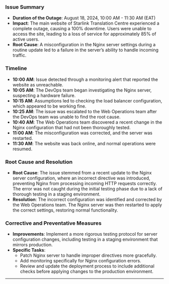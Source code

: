 ### Issue Summary
- **Duration of the Outage**: August 18, 2024, 10:00 AM - 11:30 AM (EAT)
- **Impact**: The main website of Starlink Translation Centre experienced a complete outage, causing a 100% downtime. Users were unable to access the site, leading to a loss of service for approximately 85% of active users.
- **Root Cause**: A misconfiguration in the Nginx server settings during a routine update led to a failure in the server’s ability to handle incoming traffic.

### Timeline
- **10:00 AM**: Issue detected through a monitoring alert that reported the website as unreachable.
- **10:05 AM**: The DevOps team began investigating the Nginx server, suspecting a hardware failure.
- **10:15 AM**: Assumptions led to checking the load balancer configuration, which appeared to be working fine.
- **10:25 AM**: The issue was escalated to the Web Operations team after the DevOps team was unable to find the root cause.
- **10:40 AM**: The Web Operations team discovered a recent change in the Nginx configuration that had not been thoroughly tested.
- **11:00 AM**: The misconfiguration was corrected, and the server was restarted.
- **11:30 AM**: The website was back online, and normal operations were resumed.

### Root Cause and Resolution
- **Root Cause**: The issue stemmed from a recent update to the Nginx server configuration, where an incorrect directive was introduced, preventing Nginx from processing incoming HTTP requests correctly. The error was not caught during the initial testing phase due to a lack of thorough testing in a staging environment.
- **Resolution**: The incorrect configuration was identified and corrected by the Web Operations team. The Nginx server was then restarted to apply the correct settings, restoring normal functionality.

### Corrective and Preventative Measures
- **Improvements**: Implement a more rigorous testing protocol for server configuration changes, including testing in a staging environment that mirrors production.
- **Specific Tasks**:
  - Patch Nginx server to handle improper directives more gracefully.
  - Add monitoring specifically for Nginx configuration errors.
  - Review and update the deployment process to include additional checks before applying changes to the production environment.

---

